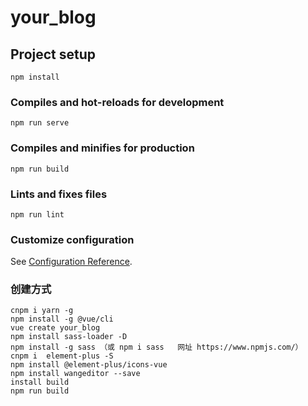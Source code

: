 # your_blog

## Project setup
```
npm install
```

### Compiles and hot-reloads for development
```
npm run serve
```

### Compiles and minifies for production
```
npm run build
```

### Lints and fixes files
```
npm run lint
```

### Customize configuration
See [Configuration Reference](https://cli.vuejs.org/config/).

### 创建方式
```
cnpm i yarn -g
npm install -g @vue/cli   
vue create your_blog
npm install sass-loader -D
npm install -g sass （或 npm i sass   网址 https://www.npmjs.com/）
cnpm i  element-plus -S
npm install @element-plus/icons-vue
npm install wangeditor --save
install build
npm run build 
```
